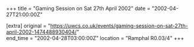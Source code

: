 +++
title = "Gaming Session on Sat 27th April 2002"
date = "2002-04-27T21:00:00Z"

[extra]
original = "https://uwcs.co.uk/events/gaming-session-on-sat-27th-april-2002-1474488930404/"    
end_time = "2002-04-28T03:00:00Z"
location = "Ramphal R0.03/4"
+++



